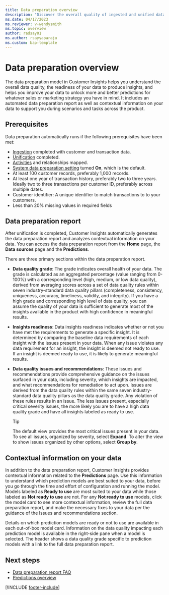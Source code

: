 ```yaml
---
title: Data preparation overview
description: "Discover the overall quality of ingested and unified data and if it can generate predictions."
ms.date: 04/17/2023
ms.reviewer: v-wendysmith
ms.topic: overview
author: radsay01
ms.author: rsayyaparaju 
ms.custom: bap-template
---
```


# Data preparation overview

The data preparation model in Customer Insights helps you understand the overall data quality, the readiness of your data to produce insights, and helps you improve your data to unlock more and better predictions for whatever sales or marketing strategy you have in mind. It includes an automated data preparation report as well as contextual information on your data to support you during scenarios and tasks across the product.

## Prerequisites

Data preparation automatically runs if the following prerequisites have been met:

- [Ingestion](data-sources.md) completed with customer and transaction data.
- [Unification](data-unification.md) completed.
- [Activities](activities.md) and relationships mapped.
- [System data preparation setting](data-prep-admin.md) turned **On**, which is the default.
- At least 100 customer records, preferably 1,000 records.
- At least one year of transaction history, preferably two to three years. Ideally two to three transactions per customer ID, preferably across multiple dates.
- Customer identifier: A unique identifier to match transactions to to your customers.
- Less than 20% missing values in required fields

## Data preparation report

After unification is completed, Customer Insights automatically generates the data preparation report and analyzes contextual information on your data. You can access the data preparation report from the **Home** page, the **Data sources** page and the **Predictions**.

There are three primary sections within the data preparation report.

- **Data quality grade**: The grade indicates overall health of your data. The grade is calculated as an aggregated percentage (value ranging from 0-100%) with a corresponding level (high, medium, or low data quality), derived from averaging scores across a set of data quality rules within seven industry-standard data quality pillars (completeness, consistency, uniqueness, accuracy, timeliness, validity, and integrity). If you have a high grade and corresponding high level of data quality, you can assume the quality of your data is sufficient to generate most of the insights available in the product with high confidence in meaningful results.

- **Insights readiness**: Data insights readiness indicates whether or not you have met the requirements to generate a specific insight. It is determined by comparing the baseline data requirements of each insight with the issues present in your data. When any issue violates any data requirement for an insight, the insight is deemed not ready to use. If an insight is deemed ready to use, it is likely to generate meaningful results.

- **Data quality issues and recommendations**: These issues and recommendations provide comprehensive guidance on the issues surfaced in your data, including severity, which insights are impacted, and what recommendations for remediation to act upon. Issues are derived from the data quality rules within the same seven industry-standard data quality pillars as the data quality grade. Any violation of these rules results in an issue. The less issues present, especially critical severity issues, the more likely you are to have a high data quality grade and have all insights labeled as ready to use.

  > [!TIP]
  > The default view provides the most critical issues present in your data. To see all issues, organized by severity, select **Expand**. To alter the view to show issues organized by other options, select **Group by**.

## Contextual information on your data

In addition to the data preparation report, Customer Insights provides contextual information related to the **Predictions** page. Use this information to understand which prediction models are best suited to your data, before you go through the time and effort of configuration and running the model. Models labeled as **Ready to use** are most suited to your data while those labeled as **Not ready to use** are not. For any **Not ready to use** models, click the model card to see more contextual information, review the full data preparation report, and make the necessary fixes to your data per the guidance of the Issues and recommendations section.

Details on which prediction models are ready or not to use are available in each out-of-box model card. Information on the data quality impacting each prediction model is available in the right-side pane when a model is selected. The header shows a data quality grade specific to prediction models with a link to the full data preparation report.

## Next steps

- [Data preparation report FAQ](Data-prep-faq.md)
- [Predictions overview](predictions-overview.md)

[!INCLUDE [footer-include](includes/footer-banner.md)]
